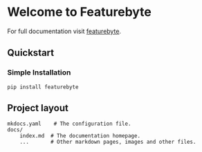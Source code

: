 # Welcome to Featurebyte

For full documentation visit [featurebyte](https://github.com/featurebyte/featurebyte).

## Quickstart

### Simple Installation

```shell
pip install featurebyte
```

## Project layout

    mkdocs.yaml    # The configuration file.
    docs/
        index.md  # The documentation homepage.
        ...       # Other markdown pages, images and other files.
